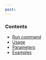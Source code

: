 ```yaml
---
post: 
---
```


### Contents

*   [Run command](#run)
*   [Usage](#usage)
*   [Parameters](#params)
*   [Examples](#examples)
    
   



